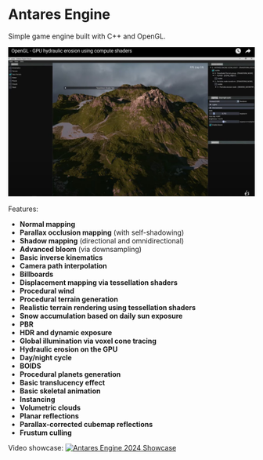 # Antares Engine
Simple game engine built with C++ and OpenGL.

![Antares engine overview](images/antares_engine_preview.jpg)

Features:

- **Normal mapping**  
- **Parallax occlusion mapping** (with self-shadowing)  
- **Shadow mapping** (directional and omnidirectional)  
- **Advanced bloom** (via downsampling)  
- **Basic inverse kinematics**  
- **Camera path interpolation**  
- **Billboards**  
- **Displacement mapping via tessellation shaders**  
- **Procedural wind**  
- **Procedural terrain generation**  
- **Realistic terrain rendering using tessellation shaders**  
- **Snow accumulation based on daily sun exposure**  
- **PBR**  
- **HDR and dynamic exposure**  
- **Global illumination via voxel cone tracing**  
- **Hydraulic erosion on the GPU**  
- **Day/night cycle**  
- **BOIDS**  
- **Procedural planets generation**  
- **Basic translucency effect**  
- **Basic skeletal animation**  
- **Instancing**  
- **Volumetric clouds**  
- **Planar reflections**  
- **Parallax-corrected cubemap reflections**  
- **Frustum culling**


Video showcase:
[![Antares Engine 2024 Showcase](https://img.youtube.com/vi/HCaKyZY4zB0/maxresdefault.jpg)](https://www.youtube.com/watch?v=HCaKyZY4zB0)
